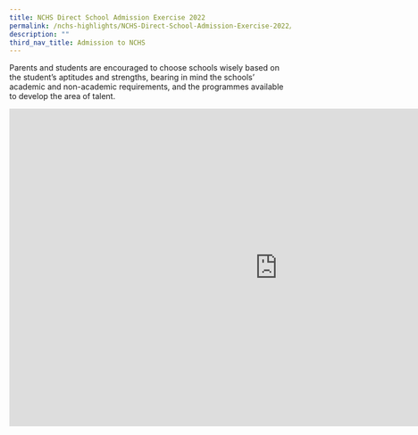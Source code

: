 ```yaml
---
title: NCHS Direct School Admission Exercise 2022
permalink: /nchs-highlights/NCHS-Direct-School-Admission-Exercise-2022/
description: ""
third_nav_title: Admission to NCHS
---
```


Parents and students are encouraged to choose schools wisely based on the student’s aptitudes and strengths, bearing in mind the schools’ academic and non-academic requirements, and the programmes available to develop the area of talent.

<iframe allowfullscreen="true" height="569" width="960" frameborder="0" src="https://docs.google.com/presentation/d/e/2PACX-1vTfFcnKt6MHentDD8URR9A1p5TzMAa5hKJo88s-p0rquSo3S4fUJylSNUX6Wi9D20BDYk7D-Lydjxa9/embed?start=false&amp;loop=false&amp;delayms=3000"></iframe>